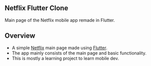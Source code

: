 <div align="left"><h2>Netflix Flutter Clone</h2></div>
Main page of the Netflix mobile app remade in Flutter.

## Overview

- A simple [Netflix](https://play.google.com/store/apps/details?id=com.netflix.mediaclient&hl=en&gl=US&pli=1) main page made using [Flutter](https://flutter.dev/).
- The app mainly consists of the main page and basic functionality.
- This is mostly a learning project to learn mobile dev.

